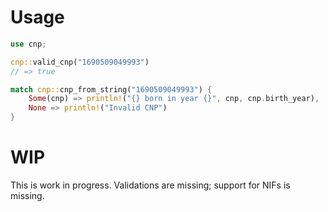 # Usage

```rust
use cnp;

cnp::valid_cnp("1690509049993")
// => true

match cnp::cnp_from_string("1690509049993") {
    Some(cnp) => println!("{} born in year {}", cnp, cnp.birth_year),
    None => println!("Invalid CNP")
}

```

# WIP

This is work in progress. Validations are missing; support for NIFs is missing.